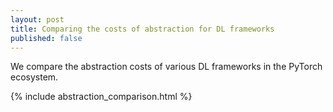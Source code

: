 ```yaml
---
layout: post
title: Comparing the costs of abstraction for DL frameworks
published: false
---
```


We compare the abstraction costs of various DL frameworks in the PyTorch ecosystem.

{% include abstraction_comparison.html %}
